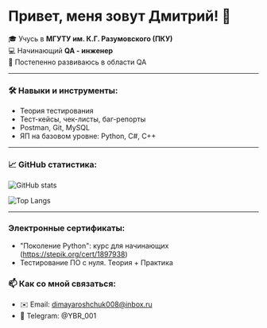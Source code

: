 # Привет, меня зовут Дмитрий! 👋  

🎓 Учусь в **МГУТУ им. К.Г. Разумовского (ПКУ)**  
💻 Начинающий **QA - инженер**  
🚀 Постепенно развиваюсь в области QA 

---

### 🛠️ Навыки и инструменты:
- Теория тестирования  
- Тест-кейсы, чек-листы, баг-репорты  
- Postman, Git, MySQL  
- ЯП на базовом уровне: Python, C#, C++   

---

### 📈 GitHub статистика:

![GitHub stats](https://github-readme-stats.vercel.app/api?username=DeaMoN2108&show_icons=true&theme=radical)  

![Top Langs](https://github-readme-stats.vercel.app/api/top-langs/?username=DeaMoN2108&layout=compact&theme=radical)  

---
### Электронные сертификаты:
- "Поколение Python": курс для начинающих (https://stepik.org/cert/1897938)
- Тестирование ПО с нуля. Теория + Практика

### 📫 Как со мной связаться:
- ✉️ Email: dimayaroshchuk008@inbox.ru
- 💼 Telegram: @YBR_001   
